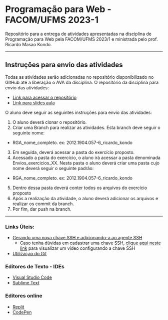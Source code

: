 # Programação para Web - FACOM/UFMS 2023-1
Repositório para a entrega de atividades apresentadas na disciplina de Programação para Web pela FACOM/UFMS 2023/1 e ministrada pelo prof. Ricardo Masao Kondo.

-----------

## Instruções para envio das atividades

Todas as atividades serão adicionadas no repositório disponibilizado no GitHub até a liberação o AVA da disciplina.
O repositório da disciplina para envio das atividades: 

 - [Link para acessar o repositório](https://github.com/ricardokondo/progracao-web-ufms-2023-1)
 - [Link para slides aula](https://drive.google.com/drive/folders/1seMnTWdAoPg6crAYSfk_tP-nMpQECRo5?usp=share_link)

O aluno deve seguir as seguintes instruções para envio das atividades:
1. O aluno deverá clonar o repositório. 
2. Criar uma Branch para realizar as atividades. Esta branch deve seguir o seguinte nome:
- RGA_nome_completo. ex:  2012.1904.057-6_ricardo_kondo
3. Em seguida, deverá acessar a pasta do exercício proposto. 
4. Acessado a pasta do exercício, o aluno irá acessar a pasta denominada Envios_exercicios_XX. Nesta pasta o aluno deverá criar uma pasta cujo nome deverá seguir o seguinte padrão:
- RGA_nome_completo. ex: 2012.1904.057-6_ricardo_kondo
5. Dentro dessa pasta deverá conter todos os arquivos do exercício proposto
6. Após a realização da atividade, o aluno deverá adicionar os arquivos e realizar os commit da branch.
7. Por fim, dar push na branch. 


------------

### Links Úteis:
- [Gerando uma nova chave SSH e adicionando-a ao agente SSH](https://docs.github.com/pt/authentication/connecting-to-github-with-ssh/generating-a-new-ssh-key-and-adding-it-to-the-ssh-agent)
  - Caso tenha dúvidas em cadastrar uma chave SSH, [clique aqui neste link](https://www.youtube.com/watch?v=en1dycYtL48&ab_channel=tecnologiaemvideo) para visualizar um vídeo configurando a chave SSH
- [Utilizaçao do Git](https://engsoftmoderna.info/capAp.html)

### Editores de Texto - IDEs
- [Visual Studio Code](https://code.visualstudio.com/)
- [Sublime Text](https://www.sublimetext.com/)

### Editores online 
- [Replit](https://replit.com/)
- [CodePen](https://codepen.io/)
